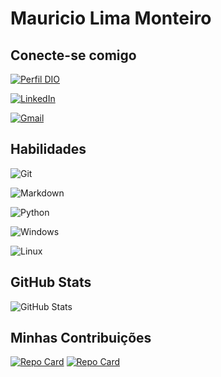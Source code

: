 
# Mauricio Lima Monteiro

## Conecte-se comigo
[![Perfil DIO](https://img.shields.io/badge/-Meu%20Perfil%20na%20DIO-30A3DC?style=for-the-badge)](https://www.dio.me/users/mauricioeu5)

[![LinkedIn](https://img.shields.io/badge/LinkedIn-0077B5?style=for-the-badge&logo=linkedin&logoColor=white)](https://www.linkedin.com/in/mauricio-lima-2a95211a3/) 

 [![Gmail](https://img.shields.io/badge/Gmail-333333?style=for-the-badge&logo=gmail&logoColor=red)](mailto:mauricioeu5@gmail.com)

 ## Habilidades

 ![Git](https://img.shields.io/badge/GIT-E44C30?style=for-the-badge&logo=git&logoColor=white) 

 ![Markdown](https://img.shields.io/badge/Markdown-000?style=for-the-badge&logo=markdown)

 ![Python](https://img.shields.io/badge/Python-000?style=for-the-badge&logo=python)

  ![Windows](https://img.shields.io/badge/Windows-000?style=for-the-badge&logo=windows&logoColor=2CA5E0) 

   ![Linux](https://img.shields.io/badge/Linux-000?style=for-the-badge&logo=linux&logoColor=FCC624) 

 ## GitHub Stats
![GitHub Stats](https://github-readme-stats.vercel.app/api?username=MauricioT1&theme=transparent&bg_color=000&border_color=30A3DC&show_icons=true&icon_color=30A3DC&title_color=E94D5F&text_color=FFF)

## Minhas Contribuições
 [![Repo Card](https://github-readme-stats.vercel.app/api/pin/?username=MauricioT1&repo=dio-curso-git-github&bg_color=000&border_color=30A3DC&show_icons=true&icon_color=30A3DC&title_color=E94D5F&text_color=FFF)](https://github.com/MauricioT1/dio-curso-git-github) 
 [![Repo Card](https://github-readme-stats.vercel.app/api/pin/?username=MauricioT1&repo=dio-lab-open-source&bg_color=000&border_color=30A3DC&show_icons=true&icon_color=30A3DC&title_color=E94D5F&text_color=FFF)](https://github.com/MauricioT1/dio-curso-git-github)

